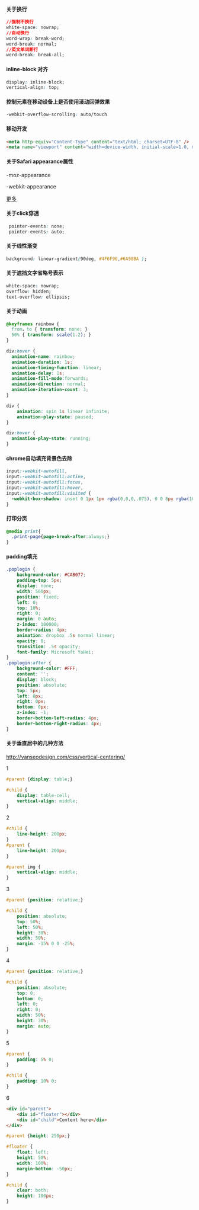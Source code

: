 #### 关于换行
```css
//强制不换行
white-space: nowrap;
//自动换行
word-wrap: break-word; 
word-break: normal; 
//英文单词断行
word-break: break-all;
```

#### inline-block 对齐
```css
display: inline-block;
vertical-align: top;
```

#### 控制元素在移动设备上是否使用滚动回弹效果
```css
-webkit-overflow-scrolling: auto/touch
```

#### 移动开发
```html
<meta http-equiv="Content-Type" content="text/html; charset=UTF-8" />
<meta name="viewport" content="width=device-width, initial-scale=1.0, maximum-scale=1.0, user-scalable=no" />
```

#### 关于Safari appearance属性
-moz-appearance 

-webkit-appearance

[更多](https://developer.mozilla.org/en-US/docs/Web/CSS/-moz-appearance)

#### 关于click穿透
```css
 pointer-events: none;
 pointer-events: auto;
```

#### 关于线性渐变
```css
background: linear-gradient(90deg, #4F6F96,#6A98BA );
```

#### 关于遮挡文字省略号表示
```css
white-space: nowrap;
overflow: hidden;
text-overflow: ellipsis;
```

#### 关于动画
```css
@keyframes rainbow {
  from，to { transform: none; }
  50% { transform: scale(1.2); }
}

div:hover {
  animation-name: rainbow;
  animation-duration: 1s;
  animation-timing-function: linear;
  animation-delay: 1s;
  animation-fill-mode:forwards;
  animation-direction: normal;
  animation-iteration-count: 3;
}

div {
    animation: spin 1s linear infinite;
    animation-play-state: paused;
}

div:hover {
  animation-play-state: running;
}
```

#### chrome自动填充背景色去除
```css
input:-webkit-autofill,
input:-webkit-autofill:active,
input:-webkit-autofill:focus,
input:-webkit-autofill:hover,
input:-webkit-autofill:visited {
  -webkit-box-shadow: inset 0 1px 1px rgba(0,0,0,.075), 0 0 8px rgba(102,175,233,.6), inset 0 0 0 50px white;
}
```

#### 打印分页
```css
@media print{
  .print-page{page-break-after:always;}
}
```
#### padding填充
```css
.poplogin {
    background-color: #CAB077;
    padding-top: 5px;
    display: none;
    width: 560px;
    position: fixed;
    left: 0;
    top: 10%;
    right: 0;
    margin: 0 auto;
    z-index: 100000;
    border-radius: 4px;
    animation: dropbox .5s normal linear;
    opacity: 0;
    transition: .5s opacity;
    font-family: Microsoft YaHei;
}
.poplogin:after {
    background-color: #FFF;
    content: '';
    display: block;
    position: absolute;
    top: 5px;
    left: 0px;
    right: 0px;
    bottom: 0px;
    z-index: -1;
    border-bottom-left-radius: 4px;
    border-bottom-right-radius: 4px;
}
```


#### 关于垂直居中的几种方法
http://vanseodesign.com/css/vertical-centering/

1 
```css
#parent {display: table;}

#child {
    display: table-cell;
    vertical-align: middle;
}
```

2
```css
#child {
    line-height: 200px;
}
#parent {
    line-height: 200px;
}

#parent img {
    vertical-align: middle;
}
```

3
```css
#parent {position: relative;}

#child {
    position: absolute;
    top: 50%;
    left: 50%;
    height: 30%;
    width: 50%;
    margin: -15% 0 0 -25%;
}
```
4
```css
#parent {position: relative;}

#child {
    position: absolute;
    top: 0;
    bottom: 0;
    left: 0;
    right: 0;
    width: 50%;
    height: 30%;
    margin: auto;
}
```
5
```css
#parent {
    padding: 5% 0;
}

#child {
    padding: 10% 0;
}
```

6
```html
<div id="parent">
    <div id="floater"></div>
    <div id="child">Content here</div>
</div>
```
```css
#parent {height: 250px;}

#floater {
    float: left;
    height: 50%;
    width: 100%;
    margin-bottom: -50px;
}

#child {
    clear: both;
    height: 100px;
}
```
